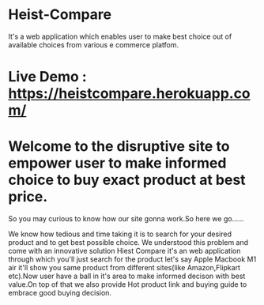 # Heist-Compare
It's a web application which enables user to make best choice out of available choices from various e commerce platfom.
# Live Demo : https://heistcompare.herokuapp.com/
# Welcome to the disruptive site to empower user to make informed choice to buy exact product at best price.

So you may curious to know how our site gonna work.So here we go......

We know how tedious and time taking it is to search for your desired product and to get best possible choice. We understood this problem and come with an innovative solution Hiest Compare it's an web application through which you'll just search for the product let's say Apple Macbook M1 air it'll show you same product from different sites(like Amazon,Flipkart etc).Now user have a ball in it's area to make informed decison with best value.On top of that we also provide Hot product link and buying guide to embrace good buying decision.

